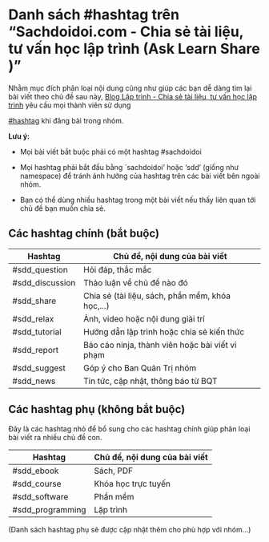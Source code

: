 ﻿# Danh sách #hashtag trên “Sachdoidoi.com - Chia sẻ tài liệu, tư vấn học lập trình (Ask Learn Share )”

Nhằm mục đích phân loại nội dung cũng như giúp các bạn dễ dàng tìm lại bài viết theo chủ đề sau này, [Blog Lập trình - Chia sẻ tài liệu, tư vấn học lập trình]( https://www.facebook.com/groups/sachdoidoi/) yêu cầu mọi thành viên sử dụng

[#hashtag](https://www.facebook.com/help/587836257914341) khi đăng bài trong nhóm.

**Lưu ý:**
- Mọi bài viết bắt buộc phải có một hashtag #sachdoidoi

- Mọi hashtag phải bắt đầu bằng `sachdoidoi’ hoặc ‘sdd’ (giống như namespace) để tránh ảnh hưởng của hashtag trên các bài viết bên ngoài nhóm.

- Bạn có thể dùng nhiều hashtag trong một bài viết nếu thấy liên quan tới chủ đề bạn muốn chia sẻ.

## Các hashtag chính (bắt buộc)

| Hashtag            | Chủ đề, nội dung của bài viết                    |
|--------------------|--------------------------------------------------|
| #sdd_question          | Hỏi đáp, thắc mắc                                |
| #sdd_discussion        | Thảo luận về chủ đề nào đó                       |
| #sdd_share             | Chia sẻ (tài liệu, sách, phần mềm, khóa học,...) |
| #sdd_relax             | Ảnh, video hoặc nội dung giải trí                |
| #sdd_tutorial          | Hướng dẫn lập trình hoặc chia sẻ kiến thức       |
| #sdd_report            | Báo cáo ninja, thành viên hoặc bài viết vi phạm  |
| #sdd_suggest           | Góp ý cho Ban Quản Trị nhóm                      |
| #sdd_news              | Tin tức, cập nhật, thông báo từ BQT              |

## Các hashtag phụ (không bắt buộc)

Đây là các hashtag nhỏ để bổ sung cho các hashtag chính giúp phân loại bài viết ra nhiều chủ đề con.

| Hashtag             | Chủ đề, nội dung của bài viết |
|---------------------|-------------------------------|
| #sdd_ebook              | Sách, PDF                     |
| #sdd_course             | Khóa học trực tuyến           |
| #sdd_software           | Phần mềm                      |
| #sdd_programming        | Lập trình                     |

(Danh sách hashtag phụ sẽ được cập nhật thêm cho phù hợp với nhóm...)
